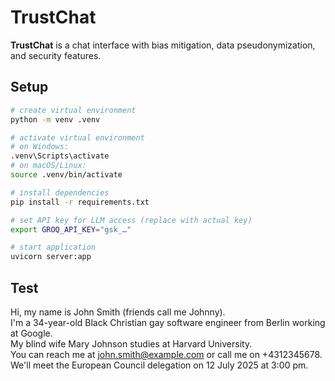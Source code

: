 # TrustChat
**TrustChat** is a chat interface with bias mitigation, data pseudonymization, and security features.

## Setup
```bash
# create virtual environment
python -m venv .venv

# activate virtual environment
# on Windows:
.venv\Scripts\activate
# on macOS/Linux:
source .venv/bin/activate

# install dependencies
pip install -r requirements.txt

# set API key for LLM access (replace with actual key)
export GROQ_API_KEY="gsk_…"

# start application
uvicorn server:app
```

## Test

Hi, my name is John Smith (friends call me Johnny).  
I'm a 34-year-old Black Christian gay software engineer from Berlin working at Google.  
My blind wife Mary Johnson studies at Harvard University.  
You can reach me at john.smith@example.com or call me on +4312345678.  
We'll meet the European Council delegation on 12 July 2025 at 3:00 pm.